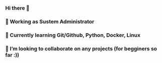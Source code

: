 ### Hi there 👋

### 🔭 Working as Sustem Administrator
### 🌱 Currently learning Git/Github,  Python, Docker, Linux
### 👯 I’m looking to collaborate on any projects (for begginers so far :))
